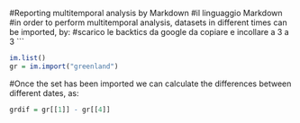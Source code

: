 #Reporting multitemporal analysis by Markdown
#il linguaggio Markdown
#in order to perform multitemporal analysis, datasets in different times can be imported, by:
#scarico le backtics da google da copiare e incollare a 3 a 3 ```

``` r
im.list()
gr = im.import("greenland")
```

#Once the set has been imported we can calculate the differences between different dates, as:
``` r
grdif = gr[[1]] - gr[[4]]
``` 
